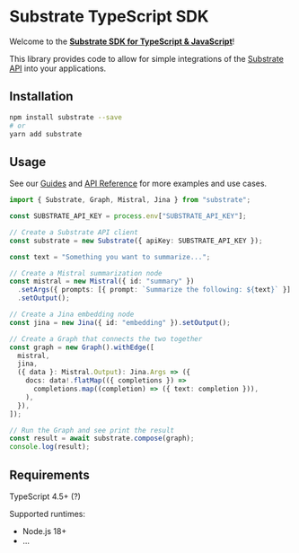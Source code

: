 # Substrate TypeScript SDK

Welcome to the [**Substrate SDK for TypeScript & JavaScript**]()!

This library provides code to allow for simple integrations of the [Substrate API]() into your applications.

## Installation

```sh
npm install substrate --save
# or
yarn add substrate
```

## Usage

See our [Guides]() and [API Reference]() for more examples and use cases.

```typescript
import { Substrate, Graph, Mistral, Jina } from "substrate";

const SUBSTRATE_API_KEY = process.env["SUBSTRATE_API_KEY"];

// Create a Substrate API client
const substrate = new Substrate({ apiKey: SUBSTRATE_API_KEY });

const text = "Something you want to summarize...";

// Create a Mistral summarization node
const mistral = new Mistral({ id: "summary" })
  .setArgs({ prompts: [{ prompt: `Summarize the following: ${text}` }] })
  .setOutput();

// Create a Jina embedding node
const jina = new Jina({ id: "embedding" }).setOutput();

// Create a Graph that connects the two together
const graph = new Graph().withEdge([
  mistral,
  jina,
  ({ data }: Mistral.Output): Jina.Args => ({
    docs: data!.flatMap(({ completions }) =>
      completions.map((completion) => ({ text: completion })),
    ),
  }),
]);

// Run the Graph and see print the result
const result = await substrate.compose(graph);
console.log(result);
```

## Requirements

TypeScript 4.5+ (?)

Supported runtimes:
* Node.js 18+
* ...
